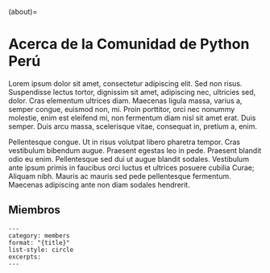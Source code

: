 (about)=

# Acerca de la Comunidad de Python Perú

Lorem ipsum dolor sit amet, consectetur adipiscing elit. Sed non risus.
Suspendisse lectus tortor, dignissim sit amet, adipiscing nec, ultricies sed,
dolor. Cras elementum ultrices diam. Maecenas ligula massa, varius a, semper
congue, euismod non, mi. Proin porttitor, orci nec nonummy molestie, enim est
eleifend mi, non fermentum diam nisl sit amet erat. Duis semper. Duis arcu
massa, scelerisque vitae, consequat in, pretium a, enim.

Pellentesque congue. Ut in risus volutpat libero pharetra tempor. Cras
vestibulum bibendum augue. Praesent egestas leo in pede. Praesent blandit odio
eu enim. Pellentesque sed dui ut augue blandit sodales. Vestibulum ante ipsum
primis in faucibus orci luctus et ultrices posuere cubilia Curae; Aliquam nibh.
Mauris ac mauris sed pede pellentesque fermentum. Maecenas adipiscing ante non
diam sodales hendrerit.

## Miembros

```{postlist} 10000
---
category: members
format: "{title}"
list-style: circle
excerpts:
---
```
